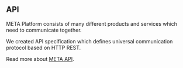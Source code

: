 ## API

META Platform consists of many different products and services which need to communicate together.

We created API specification which defines universal communication protocol based on HTTP REST.

Read more about [META API]($base$/meta-api/).